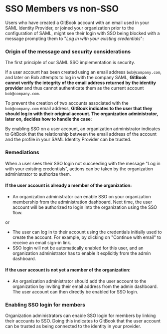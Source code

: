 # SSO Members vs non-SSO

Users who have created a GitBook account with an email used in your SAML Identity Provider, or joined your organization prior to the configuration of SAML, might see their login with SSO being blocked with a message prompting them to "_Log in with your existing credentials_":

### Origin of the message and security considerations

The first principle of our SAML SSO implementation is security.

If a user account has been created using an email address `bob@company.com`, and later on Bob attempts to log in with the company SAML, **GitBook cannot verify the integrity of the email address returned by the identity provider** and thus cannot authenticate them as the current account `bob@company.com`.

To prevent the creation of two accounts associated with the `bob@company.com` email address, **GitBook indicates to the user that they should log in with their original account. The organization administrator, later on, decides how to handle the case**:

By enabling SSO on a user account, an organization administrator indicates to GitBook that the relationship between the email address of the account and the profile in your SAML Identity Provider can be trusted.

### Remediations

When a user sees their SSO login not succeeding with the message "Log in with your existing credentials", actions can be taken by the organization administrator to authorize them.

#### If the user account is already a member of the organization:

* An organization administrator can enable SSO on your organization membership from the administration dashboard. Next time, the user account will be authorized to login into the organization using the SSO flow.

or

* The user can log in to their account using the credentials initially used to create the account. For example, by clicking on "Continue with email" to receive an email sign-in link.
* SSO login will not be automatically enabled for this user, and an organization administrator has to enable it explicitly from the admin dashboard.

#### If the user account is not yet a member of the organization:

* An organization administrator should add the user account to the organization by inviting their email address from the admin dashboard. The user account can then directly be enabled for SSO login.

### Enabling SSO login for members

Organization administrators can enable SSO login for members by linking their accounts to SSO. Doing this indicates to GitBook that the user account can be trusted as being connected to the identity in your provider.
